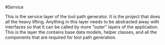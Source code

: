 ﻿#Service

This is the service layer of the tool path generator.  It is the project that does all the heavy lifting.  Anything in this layer needs to be abstracted away with interfaces so that it can be called by more "outer" layers of the application.  This is the layer the contains base data models, helper classes, and all the components that are required for tool path generation.